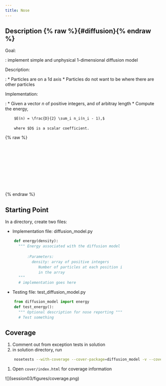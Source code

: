 ```yaml
---
title: Nose
---
```


Description {% raw %}{#diffusion}{% endraw %}
-----------

<div align="left">

Goal:

:   implement simple and unphysical 1-dimensional diffusion model

Description:

:   * Particles are on a 1d axis
    * Particles do not want to be where there are other particles

Implementation:

:   * Given a vector $n$ of positive integers, and of arbitray length
    * Compute the energy,

        $E(n) = \frac{D}{2} \sum_i n_i(n_i - 1),$

        where $D$ is a scalar coefficient.

</div>

{% raw %}
<svg id="model" width="500" height="150" class="boundary"></svg>
<script src="http://d3js.org/d3.v3.min.js" charset="utf-8"></script>
<script src="http://lab.hakim.se/reveal-js//lib/js/head.min.js" ></script>
<script src="http://lab.hakim.se/reveal-js//js/reveal.min.js" ></script>
<style>
.axis path, .axis line {
  fill: none;
  stroke: white;
  shape-rendering: crispEdges;
}
.axis text {
  fill: white
}
</style>
<script>
  function externalDimensions(id) {
    var svgElement = document.getElementById("model");
    var externalWidth = parseInt(svgElement.getAttribute("width"));
    var externalHeight = parseInt(svgElement.getAttribute("height"));
    return {width: externalWidth, height:externalHeight}
  }
  function model() {
    var margin = {top: 20, right: 10, bottom: 35, left: 10};
    var width=100, height=100
    var externalDims = externalDimensions("model");
    externalDims.height -= margin.top + margin.bottom
    externalDims.width -= margin.left + margin.right
    var svg = d3.select("#model").append("g")
                .attr("transform", "translate(" + margin.left + ", " + margin.top + ")");
    var numbers = Array.apply(null, Array(10)).map(function (_, i) {return i;});

    var yscale = d3.scale.linear().domain([0, height]).range([0, externalDims.height]);
    var xscale = d3.scale.ordinal().domain(numbers).rangePoints([0, externalDims.width])
    var xAxis = d3.svg.axis().orient("bottom").scale(xscale);

    // svg.append("rect").attr("x", -margin.left).attr("y", -margin.top)
    //         .attr("height", externalDims.height + margin.bottom + margin.top)
    //         .attr("width", externalDims.width + margin.right + margin.right)
    //         .style("fill", "rgb(100, 100, 100)")

    var margingroup = svg.append("g") .attr("transform", "translate(0, " + externalDims.height + ")");
    var axisgroup = margingroup.append("g").attr("class", "x axis").call(xAxis);

    var nbrects = [0, 0, 3, 5, 8, 4, 2, 1]
    var rectangles = []
    for(var j = 0; j < nbrects.length; ++j) {
      for(var i = 0; i < nbrects[j]; ++i) rectangles.push([j, i])
    }

    function xPos(i) { return xscale(i) - 10; }
    function yPos(i) { return -yscale(i * 14 + 15); }
    var rectgroup = margingroup.append("g")
    rectgroup.selectAll("rect").data(rectangles, function(d, i) {return i;}).enter()
            .append("rect")
            .attr("x", function(d) { return xPos(d[0]); })
            .attr("y", function(d) { return yPos(d[1]); })
            .attr("id", function(d, i) { return "rect" + i; })
            .attr("width", 20).attr("height", yscale(12)).style("fill", "blue").style("stroke-width", "1px");
    return {x: xPos, y: yPos, group: rectgroup}
  }
  particle_position = model();
  particle_movements = [
    [7, 2, 1],
    [14, 5, 3],
    [1, 1, 0],
    [19, 6, 3],
    [7, 3, 4],
    [2, 0, 0],
    [7, 2, 2],
    [15, 6, 2],
    [15, 5, 4],
    [2, 1, 0]
  ];
  function update_particles() {
     if(particle_movements.length == 0) { clearInterval(); return; }
     newPosition = particle_movements.pop();
     particle_position.group.select("#rect" + newPosition[0])
       .transition()
       .duration(750)
       .attr("x", particle_position.x(newPosition[1]))
       .attr("y", particle_position.y(newPosition[2]));
  }
  Reveal.addEventListener( 'slidechanged', function( event ) {
      if(event.currentSlide.getAttribute("id") != "diffusion") {
        clearInterval();
      } else { setInterval(update_particles, 1500); }
      // event.previousSlide, event.currentSlide, event.indexh, event.indexv
  } );
</script>
{% endraw %}

Starting Point
--------------

<div align="left">
In a directory, create two files:

* Implementation file: diffusion_model.py

``` python
    def energy(density):
      """ Energy associated with the diffusion model

          :Parameters:
            density: array of positive integers
               Number of particles at each position i
               in the array
      """
      # implementation goes here
```

* Testing file: test_diffusion_model.py

``` python
    from diffusion_model import energy
    def test_energy():
      """ Optional description for nose reporting """
      # Test something
```
</div>

Coverage
--------

<div align="left">

1. Comment out from exception tests in solution
1. in solution directory, run

``` bash
    nosetests --with-coverage --cover-package=diffusion_model -v --cover-html
```

1. Open ``cover/index.html`` for coverage information

</div>
![](session03/figures/coverage.png)
